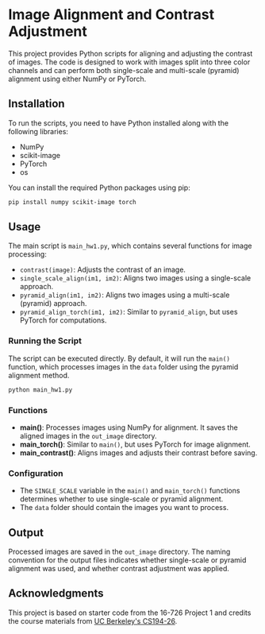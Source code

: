 # Image Alignment and Contrast Adjustment

This project provides Python scripts for aligning and adjusting the contrast of images. The code is designed to work with images split into three color channels and can perform both single-scale and multi-scale (pyramid) alignment using either NumPy or PyTorch.

## Installation

To run the scripts, you need to have Python installed along with the following libraries:

- NumPy
- scikit-image
- PyTorch
- os

You can install the required Python packages using pip:

```bash
pip install numpy scikit-image torch
```

## Usage

The main script is `main_hw1.py`, which contains several functions for image processing:

- `contrast(image)`: Adjusts the contrast of an image.
- `single_scale_align(im1, im2)`: Aligns two images using a single-scale approach.
- `pyramid_align(im1, im2)`: Aligns two images using a multi-scale (pyramid) approach.
- `pyramid_align_torch(im1, im2)`: Similar to `pyramid_align`, but uses PyTorch for computations.

### Running the Script

The script can be executed directly. By default, it will run the `main()` function, which processes images in the `data` folder using the pyramid alignment method.

```bash
python main_hw1.py
```

### Functions

- **main()**: Processes images using NumPy for alignment. It saves the aligned images in the `out_image` directory.
- **main_torch()**: Similar to `main()`, but uses PyTorch for image alignment.
- **main_contrast()**: Aligns images and adjusts their contrast before saving.

### Configuration

- The `SINGLE_SCALE` variable in the `main()` and `main_torch()` functions determines whether to use single-scale or pyramid alignment.
- The `data` folder should contain the images you want to process.

## Output

Processed images are saved in the `out_image` directory. The naming convention for the output files indicates whether single-scale or pyramid alignment was used, and whether contrast adjustment was applied.

## Acknowledgments

This project is based on starter code from the 16-726 Project 1 and credits the course materials from [UC Berkeley's CS194-26](https://inst.eecs.berkeley.edu/~cs194-26/fa18/hw/proj1/data/colorize_skel.py).
```
